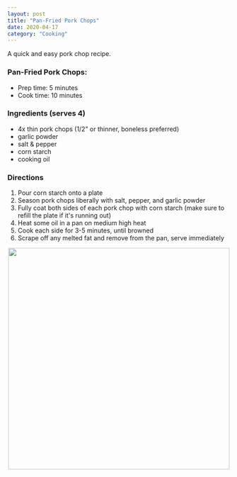 ```yaml
---
layout: post
title: "Pan-Fried Pork Chops"
date: 2020-04-17
category: "Cooking"
---
```

A quick and easy pork chop recipe.

### Pan-Fried Pork Chops:
- Prep time: 5 minutes
- Cook time: 10 minutes

### Ingredients (serves 4)
- 4x thin pork chops (1/2" or thinner, boneless preferred)
- garlic powder
- salt & pepper
- corn starch
- cooking oil

### Directions
1. Pour corn starch onto a plate
2. Season pork chops liberally with salt, pepper, and garlic powder
3. Fully coat both sides of each pork chop with corn starch (make sure to refill the plate if it's running out)
4. Heat some oil in a pan on medium high heat
5. Cook each side for 3-5 minutes, until browned
6. Scrape off any melted fat and remove from the pan, serve immediately

<p align="center">
  <img height="500" src="https://yangdanny97.github.io/misc/cooking/porkchops.JPG">
</p>